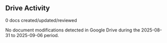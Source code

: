 ## Drive Activity
0 docs created/updated/reviewed

No document modifications detected in Google Drive during the 2025-08-31 to 2025-09-06 period.
